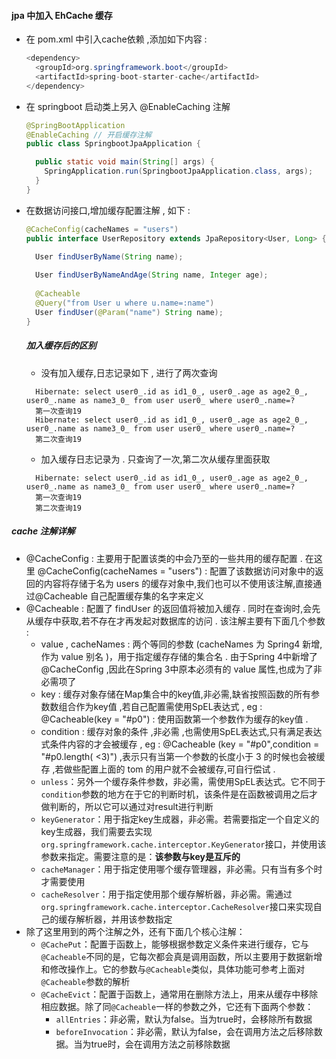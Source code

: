 ####  jpa 中加入 EhCache 缓存

- 在 pom.xml 中引入cache依赖 ,添加如下内容 : 

  ```java
  <dependency>
    <groupId>org.springframework.boot</groupId>
    <artifactId>spring-boot-starter-cache</artifactId>
  </dependency>
  ```

- 在 springboot 启动类上另入 @EnableCaching 注解

  ```java
  @SpringBootApplication
  @EnableCaching // 开启缓存注解
  public class SpringbootJpaApplication {

    public static void main(String[] args) {
      SpringApplication.run(SpringbootJpaApplication.class, args);
    }
  }
  ```

- 在数据访问接口,增加缓存配置注解 , 如下 : 

  ```java
  @CacheConfig(cacheNames = "users")
  public interface UserRepository extends JpaRepository<User, Long> {

    User findUserByName(String name);
    
    User findUserByNameAndAge(String name, Integer age);
    
    @Cacheable
    @Query("from User u where u.name=:name")
    User findUser(@Param("name") String name);
  }
  ```

  ##### 加入缓存后的区别

  - 没有加入缓存,日志记录如下 , 进行了两次查询

  ```
    Hibernate: select user0_.id as id1_0_, user0_.age as age2_0_, user0_.name as name3_0_ from user user0_ where user0_.name=?
    第一次查询19
    Hibernate: select user0_.id as id1_0_, user0_.age as age2_0_, user0_.name as name3_0_ from user user0_ where user0_.name=?
    第二次查询19
  ```

  - 加入缓存日志记录为 . 只查询了一次,第二次从缓存里面获取

  ```
    Hibernate: select user0_.id as id1_0_, user0_.age as age2_0_, user0_.name as name3_0_ from user user0_ where user0_.name=?
    第一次查询19
    第二次查询19
  ```

#####  cache 注解详解

- @CacheConfig : 主要用于配置该类的中会乃至的一些共用的缓存配置 . 在这里 @CacheConfig(cacheNames = "users") : 配置了该数据访问对象中的返回的内容将存储于名为 users 的缓存对象中,我们也可以不使用该注解,直接通过@Cacheable 自己配置缓存集的名字来定义
- @Cacheable : 配置了 findUser 的返回值将被加入缓存 . 同时在查询时,会先从缓存中获取,若不存在才再发起对数据库的访问 . 该注解主要有下面几个参数 : 
  - value , cacheNames : 两个等同的参数 (cacheNames 为 Spring4 新增,作为 value 别名 )，用于指定缓存存储的集合名 . 由于Spring 4中新增了 @CacheConfig ,因此在Spring 3中原本必须有的 value 属性,也成为了非必需项了
  - key : 缓存对象存储在Map集合中的key值,非必需,缺省按照函数的所有参数数组合作为key值 ,若自己配置需使用SpEL表达式 , eg  : @Cacheable(key = "#p0") : 使用函数第一个参数作为缓存的key值 .
  - condition : 缓存对象的条件 ,非必需 ,也需使用SpEL表达式,只有满足表达式条件内容的才会被缓存 , eg : @Cacheable (key = "#p0",condition = "#p0.length( <3)") ,表示只有当第一个参数的长度小于 3 的时候也会被缓存 ,若做些配置上面的 tom 的用户就不会被缓存,可自行偿试 . 
  - `unless`：另外一个缓存条件参数，非必需，需使用SpEL表达式。它不同于`condition`参数的地方在于它的判断时机，该条件是在函数被调用之后才做判断的，所以它可以通过对result进行判断
  - `keyGenerator`：用于指定key生成器，非必需。若需要指定一个自定义的key生成器，我们需要去实现`org.springframework.cache.interceptor.KeyGenerator`接口，并使用该参数来指定。需要注意的是：**该参数与key是互斥的**
  - `cacheManager`：用于指定使用哪个缓存管理器，非必需。只有当有多个时才需要使用
  - `cacheResolver`：用于指定使用那个缓存解析器，非必需。需通过`org.springframework.cache.interceptor.CacheResolver`接口来实现自己的缓存解析器，并用该参数指定
- 除了这里用到的两个注解之外，还有下面几个核心注解：
  - `@CachePut`：配置于函数上，能够根据参数定义条件来进行缓存，它与`@Cacheable`不同的是，它每次都会真是调用函数，所以主要用于数据新增和修改操作上。它的参数与`@Cacheable`类似，具体功能可参考上面对`@Cacheable`参数的解析
  - `@CacheEvict`：配置于函数上，通常用在删除方法上，用来从缓存中移除相应数据。除了同`@Cacheable`一样的参数之外，它还有下面两个参数：
    - `allEntries`：非必需，默认为false。当为true时，会移除所有数据
    - `beforeInvocation`：非必需，默认为false，会在调用方法之后移除数据。当为true时，会在调用方法之前移除数据


